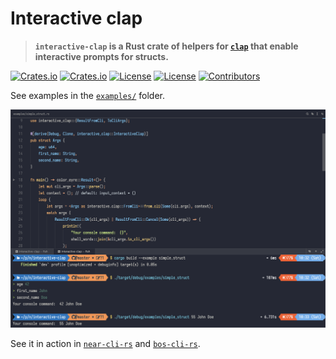 # Interactive clap

> **`interactive-clap` is a Rust crate of helpers for [`clap`](https://github.com/clap-rs/clap) that enable interactive prompts for structs.**

[![Crates.io](https://img.shields.io/crates/v/interactive-clap?style=flat-square)](https://crates.io/crates/interactive-clap)
[![Crates.io](https://img.shields.io/crates/d/interactive-clap?style=flat-square)](https://crates.io/crates/interactive-clap)
[![License](https://img.shields.io/badge/license-Apache%202.0-blue?style=flat-square)](LICENSE-APACHE)
[![License](https://img.shields.io/badge/license-MIT-blue?style=flat-square)](LICENSE-MIT)
[![Contributors](https://img.shields.io/github/contributors/near-cli-rs/interactive-clap?style=flat-square)](https://github.com/near-cli-rs/interactive-clap/graphs/contributors)

See examples in the [`examples/`](https://github.com/near-cli-rs/interactive-clap/tree/master/examples) folder.

<p>
  <img src=".github/media/simple_struct_demo.png" alt="Usage example showing a simple struct annotated with interactive-clap">
</p>

See it in action in [`near-cli-rs`](https://near.cli.rs) and [`bos-cli-rs`](https://bos.cli.rs).
